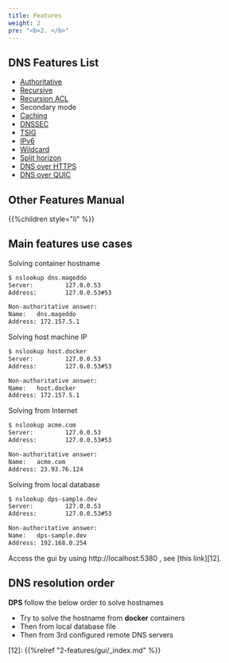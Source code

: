 ```yaml
---
title: Features
weight: 2
pre: "<b>2. </b>"
---
```


## DNS Features List

* [Authoritative][1]
* [Recursive][2]
* [Recursion ACL][3]
* Secondary mode
* [Caching][4]
* [DNSSEC][5]
* [TSIG][6]
* [IPv6][7]
* [Wildcard][8]
* [Split horizon][9]
* [DNS over HTTPS][10]
* [DNS over QUIC][11]

## Other Features Manual

{{%children style="li"  %}}

## Main features use cases

Solving container hostname
```bash
$ nslookup dns.mageddo
Server:         127.0.0.53
Address:        127.0.0.53#53

Non-authoritative answer:
Name:   dns.mageddo
Address: 172.157.5.1
```

Solving host machine IP
```bash
$ nslookup host.docker
Server:         127.0.0.53
Address:        127.0.0.53#53

Non-authoritative answer:
Name:   host.docker
Address: 172.157.5.1
```

Solving from Internet
```bash
$ nslookup acme.com
Server:         127.0.0.53
Address:        127.0.0.53#53

Non-authoritative answer:
Name:   acme.com
Address: 23.93.76.124
```

Solving from local database
```bash
$ nslookup dps-sample.dev
Server:         127.0.0.53
Address:        127.0.0.53#53

Non-authoritative answer:
Name:   dps-sample.dev
Address: 192.168.0.254
```

Access the gui by using http://localhost:5380 , see [this link][12].

## DNS resolution order
**DPS** follow the below order to solve hostnames

* Try to solve the hostname from **docker** containers
* Then from local database file
* Then from 3rd configured remote DNS servers


[1]: https://en.wikipedia.org/wiki/Name_server#Authoritative_name_server
[2]: https://en.wikipedia.org/wiki/Name_server#Recursive_query
[3]: https://en.wikipedia.org/wiki/Access_control_list
[4]: https://en.wikipedia.org/wiki/Name_server#Caching_name_server
[5]: https://en.wikipedia.org/wiki/Domain_Name_System_Security_Extensions
[6]: https://en.wikipedia.org/wiki/TSIG
[7]: https://en.wikipedia.org/wiki/IPv6
[8]: https://en.wikipedia.org/wiki/Wildcard_DNS_record
[9]: https://en.wikipedia.org/wiki/Split-horizon_DNS
[10]: https://en.wikipedia.org/wiki/DNS_over_HTTPS
[11]: https://en.wikipedia.org/wiki/DNS_over_QUIC
[12]: {{%relref "2-features/gui/_index.md" %}}
